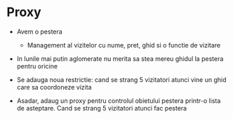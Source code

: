 # Proxy

- Avem o pestera
  - Management al vizitelor cu nume, pret, ghid si o functie de vizitare

- In lunile mai putin aglomerate nu merita sa stea mereu ghidul la pestera pentru oricine
- Se adauga noua restrictie: cand se strang 5 vizitatori atunci vine un ghid care sa coordoneze vizita

- Asadar, adaug un proxy pentru controlul obietului pestera printr-o lista de asteptare. Cand se strang 5 vizitatori atunci fac pestera